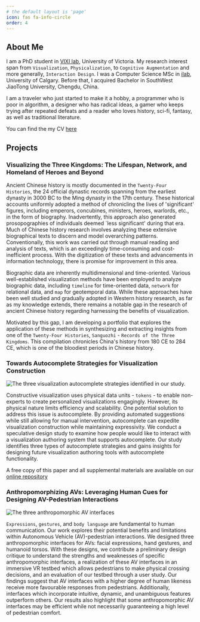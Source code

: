 ```yaml
---
# the default layout is 'page'
icon: fas fa-info-circle
order: 4
---
```


## About Me

I am a PhD student in [VIXI lab](https://vixi.cs.uvic.ca/), University of Victoria. My research interest span from `Visualization`, `Physicalization`, to `Cognitive Augmentation` and more generally, `Interaction Design`. I was a Computer Science MSc in [ilab](https://ilab.ucalgary.ca/), University of Calgary. Before that, I acquired Bachelor in SouthWest JiaoTong University, Chengdu, China. 

I am a traveler who just started to make it a hobby, a programmer who is poor in algorithm, a designer who has radical ideas, a gamer who keeps trying after repeated defeats and a reader who loves history, sci-fi, fantasy, as well as traditional literature.

You can find the my CV [here](/assets/pdf/CV.pdf) 

## Projects

### Visualizing the Three Kingdoms: The Lifespan, Network, and Homeland of Heroes and Beyond

Ancient Chinese history is mostly documented in the `Twenty-Four Histories`, the 24 official dynastic records spanning from the earliest dynasty in 3000 BC to the Ming dynasty in the 17th century. These historical accounts uniformly adopted a method of chronicling the lives of 'significant' figures, including emperors, concubines, ministers, heroes, warlords, etc., in the form of biography. Inadvertently, this approach also generated prosopographies of individuals deemed `less significant' during that era. Much of Chinese history research involves analyzing these extensive biographical texts to discern and model overarching patterns. Conventionally, this work was carried out through manual reading and analysis of texts, which is an exceedingly time-consuming and cost-inefficient process. With the digitization of these texts and advancements in information technology, there is promise for improvement in this area.

Biographic data are inherently multidimensional and time-oriented.
Various well-established visualization methods have been employed to analyze biographic data, including `timeline` for time-oriented data, `network` for relational data, and `map` for geotemporal data. While these approaches have been well studied and gradually adopted in Western history research, as far as my knowledge extends, there remains a notable gap in the research of ancient Chinese history regarding harnessing the benefits of visualization. 

Motivated by this gap, I am developing a portfolio that explores the application of these methods in synthesizing and extracting insights from one of the `Twenty-Four Histories`, `Sanguozhi` - `Records of the Three Kingdoms`. This compilation chronicles China's history from 180 CE to 284 CE, which is one of the bloodiest periods in Chinese history. 

### Towards Autocomplete Strategies for Visualization Construction
![ The three visualization autocomplete strategies identified in our study.](https://cdn.jsdelivr.net/gh/antimelee/media-Pages/image/AutoComplete.png)

Constructive visualization uses physical data units - `tokens` -  to enable non-experts to create personalized visualizations engagingly. However, its physical nature limits efficiency and scalability. One potential solution to address this issue is autocomplete. By providing automated suggestions while still allowing for manual intervention, autocomplete can expedite visualization construction while maintaining expressivity. We conduct a speculative design study to examine how people would like to interact with a visualization authoring system that supports autocomplete. Our study identifies three types of autocomplete strategies and gains insights for designing future visualization authoring tools with autocomplete functionality.

A free copy of this paper and all supplemental materials are available on our [online repository](https://osf.io/nu4z3/?view_only=594baee54d114a99ab381886fb32a126)

### Anthropomorphizing AVs: Leveraging Human Cues for Designing AV-Pedestrian Interactions

![ The three anthropomorphic AV interfaces](https://cdn.jsdelivr.net/gh/antimelee/media-Pages/image/AnthroAV.png)

`Expressions`, `gestures`, and `body language` are fundamental to human communication. Our work explores their potential benefits and limitations within Autonomous Vehicle (AV)-pedestrian interactions. We designed three anthropomorphic interfaces for AVs: facial expressions, hand gestures, and humanoid torsos. With these designs, we contribute a preliminary design critique to understand the strengths and weaknesses of specific anthropomorphic interfaces, a realization of these AV interfaces in an immersive VR testbed which allows pedestrians to make physical crossing decisions, and an evaluation of our testbed through a user study. Our findings suggest that AV interfaces with a higher degree of human likeness receive more favourable responses from pedestrians. Additionally, interfaces which incorporate intuitive, dynamic, and unambiguous features outperform others. Our results also highlight that some anthropomorphic AV interfaces may be efficient while not necessarily guaranteeing a high level of pedestrian comfort.